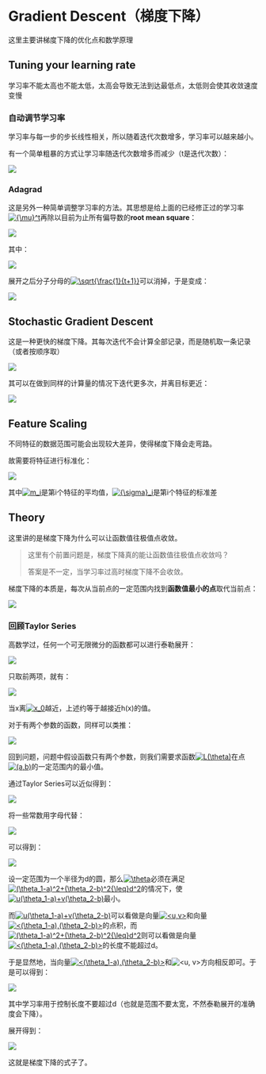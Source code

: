 # Gradient Descent（梯度下降）

这里主要讲梯度下降的优化点和数学原理

## Tuning your learning rate

学习率不能太高也不能太低，太高会导致无法到达最低点，太低则会使其收敛速度变慢

### 自动调节学习率

学习率与每一步的步长线性相关，所以随着迭代次数增多，学习率可以越来越小。

有一个简单粗暴的方式让学习率随迭代次数增多而减少（t是迭代次数）：

<img src="img/1.png" />

### Adagrad

这是另外一种简单调整学习率的方法。其思想是给上面的已经修正过的学习率<a href="https://www.codecogs.com/eqnedit.php?latex={\mu}^t" target="_blank"><img src="https://latex.codecogs.com/gif.latex?{\mu}^t" title="{\mu}^t" /></a>再除以目前为止所有偏导数的**root mean square**：

<img src="img/2.png" />

其中：

<img src="img/3.png" />

展开之后分子分母的<a href="https://www.codecogs.com/eqnedit.php?latex=\sqrt{\frac{1}{t&plus;1}}" target="_blank"><img src="https://latex.codecogs.com/gif.latex?\sqrt{\frac{1}{t&plus;1}}" title="\sqrt{\frac{1}{t+1}}" /></a>可以消掉，于是变成：

<img src="img/4.png" />

## Stochastic Gradient Descent

这是一种更快的梯度下降。其每次迭代不会计算全部记录，而是随机取一条记录（或者按顺序取）

<img src="img/5.png" />

其可以在做到同样的计算量的情况下迭代更多次，并离目标更近：

<img src="img/6.png" />

## Feature Scaling

不同特征的数据范围可能会出现较大差异，使得梯度下降会走弯路。

故需要将特征进行标准化：

<img src="img/7.png" />

其中<a href="https://www.codecogs.com/eqnedit.php?latex=m_i" target="_blank"><img src="https://latex.codecogs.com/gif.latex?m_i" title="m_i" /></a>是第i个特征的平均值，<a href="https://www.codecogs.com/eqnedit.php?latex={\sigma}_i" target="_blank"><img src="https://latex.codecogs.com/gif.latex?{\sigma}_i" title="{\sigma}_i" /></a>是第i个特征的标准差

## Theory

这里讲的是梯度下降为什么可以让函数值往极值点收敛。

> 这里有个前置问题是，梯度下降真的能让函数值往极值点收敛吗？
>
> 答案是不一定，当学习率过高时梯度下降不会收敛。

梯度下降的本质是，每次从当前点的一定范围内找到**函数值最小的点**取代当前点：

<img src="img/8.png" />

### 回顾Taylor Series

高数学过，任何一个可无限微分的函数都可以进行泰勒展开：

<img src="img/9.png" />

只取前两项，就有：

<img src="img/10.png" />

当x离<a href="https://www.codecogs.com/eqnedit.php?latex=x_0" target="_blank"><img src="https://latex.codecogs.com/gif.latex?x_0" title="x_0" /></a>越近，上述约等于越接近h(x)的值。

对于有两个参数的函数，同样可以类推：

<img src="img/11.png" />

回到问题，问题中假设函数只有两个参数，则我们需要求函数<a href="https://www.codecogs.com/eqnedit.php?latex=L(\theta)" target="_blank"><img src="https://latex.codecogs.com/gif.latex?L(\theta)" title="L(\theta)" /></a>在点<a href="https://www.codecogs.com/eqnedit.php?latex=(a,b)" target="_blank"><img src="https://latex.codecogs.com/gif.latex?(a,b)" title="(a,b)" /></a>的一定范围内的最小值。

通过Taylor Series可以近似得到：

<img src="img/12.png" />

将一些常数用字母代替：

<img src="img/13.png" />

可以得到：

<img src="img/14.png" />

设一定范围为一个半径为d的圆，那么<a href="https://www.codecogs.com/eqnedit.php?latex=\theta" target="_blank"><img src="https://latex.codecogs.com/gif.latex?\theta" title="\theta" /></a>必须在满足<a href="https://www.codecogs.com/eqnedit.php?latex=(\theta_1-a)^2&plus;(\theta_2-b)^2{\leq}d^2" target="_blank"><img src="https://latex.codecogs.com/gif.latex?(\theta_1-a)^2&plus;(\theta_2-b)^2{\leq}d^2" title="(\theta_1-a)^2+(\theta_2-b)^2{\leq}d^2" /></a>的情况下，使<a href="https://www.codecogs.com/eqnedit.php?latex=u(\theta_1-a)&plus;v(\theta_2-b)" target="_blank"><img src="https://latex.codecogs.com/gif.latex?u(\theta_1-a)&plus;v(\theta_2-b)" title="u(\theta_1-a)+v(\theta_2-b)" /></a>最小。

而<a href="https://www.codecogs.com/eqnedit.php?latex=u(\theta_1-a)&plus;v(\theta_2-b)" target="_blank"><img src="https://latex.codecogs.com/gif.latex?u(\theta_1-a)&plus;v(\theta_2-b)" title="u(\theta_1-a)+v(\theta_2-b)" /></a>可以看做是向量<a href="https://www.codecogs.com/eqnedit.php?latex=<u,v>" target="_blank"><img src="https://latex.codecogs.com/gif.latex?<u,v>" title="<u,v>" /></a>和向量<a href="https://www.codecogs.com/eqnedit.php?latex=<(\theta_1-a),(\theta_2-b)>" target="_blank"><img src="https://latex.codecogs.com/gif.latex?<(\theta_1-a),(\theta_2-b)>" title="<(\theta_1-a),(\theta_2-b)>" /></a>的点积，而<a href="https://www.codecogs.com/eqnedit.php?latex=(\theta_1-a)^2&plus;(\theta_2-b)^2{\leq}d^2" target="_blank"><img src="https://latex.codecogs.com/gif.latex?(\theta_1-a)^2&plus;(\theta_2-b)^2{\leq}d^2" title="(\theta_1-a)^2+(\theta_2-b)^2{\leq}d^2" /></a>则可以看做是向量<a href="https://www.codecogs.com/eqnedit.php?latex=<(\theta_1-a),(\theta_2-b)>" target="_blank"><img src="https://latex.codecogs.com/gif.latex?<(\theta_1-a),(\theta_2-b)>" title="<(\theta_1-a),(\theta_2-b)>" /></a>的长度不能超过d。

于是显然地，当向量<a href="https://www.codecogs.com/eqnedit.php?latex=<(\theta_1-a),(\theta_2-b)>" target="_blank"><img src="https://latex.codecogs.com/gif.latex?<(\theta_1-a),(\theta_2-b)>" title="<(\theta_1-a),(\theta_2-b)>" /></a>和<img src="https://latex.codecogs.com/gif.latex?<u,&space;v>" title="<u, v>" />方向相反即可。于是可以得到：

<img src="img/15.png" />

其中学习率用于控制长度不要超过d（也就是范围不要太宽，不然泰勒展开的准确度会下降）。

展开得到：

<img src="img/16.png" />

这就是梯度下降的式子了。